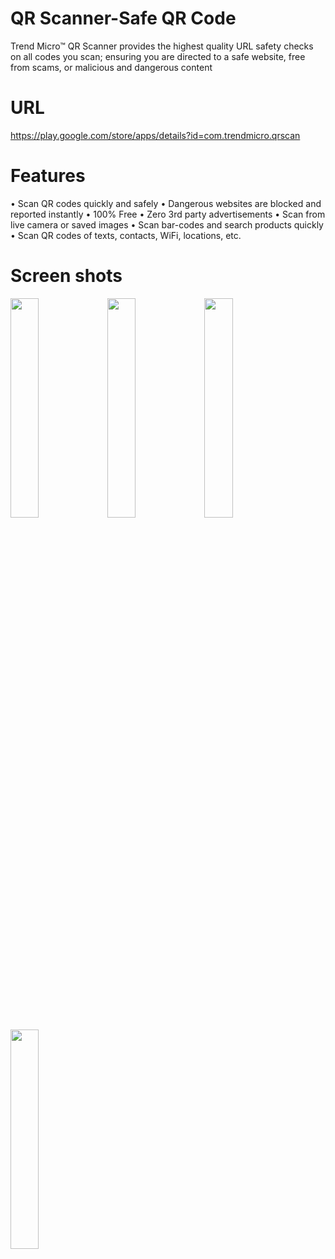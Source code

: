 # QR Scanner-Safe QR Code
Trend Micro™ QR Scanner provides the highest quality URL safety checks on all codes you scan; ensuring you are directed to a safe website, free from scams, or malicious and dangerous content

# URL
https://play.google.com/store/apps/details?id=com.trendmicro.qrscan

# Features
• Scan QR codes quickly and safely
• Dangerous websites are blocked and reported instantly
• 100% Free
• Zero 3rd party advertisements
• Scan from live camera or saved images
• Scan bar-codes and search products quickly
• Scan QR codes of texts, contacts, WiFi, locations, etc.

# Screen shots

<img src="https://lh3.googleusercontent.com/g1Tv8mg4sk5K_e4MpSTafcfMJDroP6y1Y6Vsl_PUrmgMwnyOITjlE-U6Y2od_3L5PX3mKLyHrYZwQ0aI5opj8OPdvhFi9FtpDHeZAeBS4c-oqyRAyzMMDTckWVRlWNz6YWZ5PGGkZ7wF54gR5Zyb48bFZT9hAQquYKJooolr5OmMKrqIoSzM7aDZqBTL1hzf0_qw24XnehrFrzUoyxsrQeBhka8igkNlu5_X-L834EcOW152Cp3-UYwJNQiDgC7TwymfDYXI1cCx-pQVsPgnP0t0RLT4PqBDhmGrv-8Zq6ffc_j6DsUVEfGChexqaWeRYWW4NrXlapc5wub0BOUiRLEMCoYVVrJQmnbqLxPKivA2yGJU5ocepzTpvXnMIRD86CsBxJPMKvBasCb8HEIX09Kx52MokVAgDyP2g-7PBJdoys20YPMdQaWYQe78CZovff7lWIevbgk6hwCU76IkneQDJj1gBSDc8Wxq0CpQqC1scv49L2qxULaPFCVYuaFHzye-dej8VXFmgsUnUrsbKZSPGxb7lszCONV9SM6Jv-Bmqt__DJZl4H8BubDW5_F97CJAm7EjFvSdtvSEtvgAlQuzewgFaVKrNrkFBy1PcBMWAICXiwsMQJiuYQJ-9K3BB1z7RrhcoWdrvfYynIrhdD_bxcUPMelO4ddIyOP6jiEb4H1RGxuoi78DHwlkOsLiVptyBPXR-HiY7zS1bzO7HTE0oxPJhQOjNEDaeYRzHFi2llt8dSVxXFHRovE47-X9F-BjYqtW0_GxBJEw_e1xPxo0J8aCBiqpKse6BD5cYD41T_UdwBYsrShL6Akqu8jcl3fjeqvNIgxQ5xHYmemCFwJr-jvo6FG7nSHitZy3C187-zIfqv8mEgghiXimNd25KOkp35NZclorRCpmPV1d2-sOo8dpBhA8kj5ps-O88qs=s250-k-rw-no" width="30%"> <img src="https://lh3.googleusercontent.com/J258V4QzhDCpEA5kyDXuHvUKA5dJFF7VjIzQg-QIV8Akp_9QxwEJtUHpKp9FLMFfFCNrwkt5gdlqJvChv0vqlLiM8D5GACOTb-wudhrVdZJtXzwpa99XxXxRNFGpscyY5b5kN2hXjDzHSvrsIGlhelr-D37rU3-AqHNt2X3cg-TawAdTO4LRixju0uH4UoMPrPI6sy8FVu6WWf4TbxN4z8C3cOGvgwBRTSktK5D2k1UrmTnyS0A4JXJvbSkJX1fWPyblwtJ5cZqekV2I01uh4SEj-FxP8PV7xQP0QP9yNVIm5HKh4OgP9qNdYYZ8pTkrwVEi6mtD30s41XlObiqX5wvHW_54A7c6dGnkJwzfybDWuZVj7qfevR7Ir8JQfQZyhKN3uB2I3R06-h59bplV3EtR-1rKUADj_kpMR_Wq7lP-uUzP2GHn4iYcrAVmfwWYl4nQ-AAmIzmEKaUwg6MUw1iYFNR85Usm46fySvMrfiPlRhZV0bVz4DsZNoSeSlhUUBRjp5bK9yXeVzvfGhctWYV6zg1Cz5KMhyYJwXAqUiSuQP8mna8wj9SXWoV_lf9scPJWGoeIysSk-cc-fkpXND7updyWS3sWhBMifVHkmpb4eYFD_ikSa3vaVnTxd4hRWeTb_Kc6wehFTitRI5MOxbcbENrp_qgrtZXcT3023wMEr_jKYe7DyvV9hE7nW_5TdUVoG-a_hp5GXU3v3EW092p3mI2TfTWEF0V1mCVGlPlW4Dnrc1WXXQoSx0SuO0dr773I7I3giB19Baey7iLqk6IkGgywBfuyIqFDLpV1C1a7iosHjrgCd0Cm4Lde2XIGoxe3Z2s2P_ZQN4H667LQocliz8QdY_VbaGkpAs8h5f6Pq4hc_BfoOasYXFO51G4Onf-r9VGn4g5g4G8VSWdrMkffpX5BIRdE0kbDVjgY23Y=w456-h937-no?authuser=0" width="30%"> <img src="https://lh3.googleusercontent.com/VGQt-cei4LXShKWN9fBVQx6N0kby9MXNH5L_cT698GQH2S1qiXdCBAhuuQcSKcR8MyoP8Ra4hbnIVItF58lCUk94rA8-XVKN6F_nRmgwiCHpG1zbyDxacUsZs8qBoGIOg_JCk4StVoRB4H4kAVVRe3wy_RiZwCDxkE4tQpzi8p2g7N1jkuClO3GtMxgrtuZ0NLCQNLv3vFbfMwlk1mZSnzHY_na0H_qQSjh7E_5-gIzZqbtp7XyRj6HbMgd8oZBaASEO5QvHjhTxya5cHeYRI1isyWMkopKjOECcE3aK5NvvlbHf6EHPPkaIDYhKZ5CfMnjTrjdqFiC38hihXx3vFRaNeYqufgfXzCBa6JEJk_hq1kKcc3cbqF1ceiPWi_lQbqV50EGkgsjQEddH_Asp4XsDuY_7xVmmboUsGdV6S10zrSCM5HwtYTvna5VYdds1R_CA_Phu21fI_WIHp7j6OKF8UvDk7lvijCUujj6zKNvkjih4wbdmEQ3Lw3YJgSD_BhqvPa_JKrNsEhnLIrYPuuJdxeB9-kaqoaQ-mBKRuGNzIZCNOLbJhliXv8bm_7lezAuOgrFnVsGZzDW8UL80eNKsDpElbKp2ea-L0z0jJrPw8Nd74IVmsG5Rz6M4u5EZr16UWqmqI43kKLQIl-tO7OQzRfeTJBYsH9GSg2l2_FKpRG68nSfrLbnMySt5xSKHY2w9Udpt8NMYXFWBO21TQqBlPrFM4C-4BVHjOfztXfJtIbf4vLuSDXccku0xVh1j6fjbXc5n-l8TsNYinnzG6DD9zSoFBVjKWELOv13Xdy4Dzak0TDzi6wkd8JLP-xXUn7oQUQC6tPOsQxu5i4WDvfXKNLeRLwwe9Ny_G2e1R49B5qaVo1pGTq0Zx_M8mLK1H2Zx-VcI5S8pY0ukssdL30yxfBS_srdTvYDffuM114o=w456-h937-no?authuser=0" width="30%"> <img src="https://lh3.googleusercontent.com/tkT4d49b5lQQ5fqmOmNjKnrcYIWS491moIreq4DJBJh9kfmQKfJCGbJUW1aq0nYZZNH3E6WmUFebCUbU3cN8smy8HKeovPwZG1pqyNQDfi09MUYzuMbXvKhopFTDqfZ7nZU8ANsHUQc7ohLMU0jk1F4jAti56Xrt-1S4ei_02XRDIo3oC4RUUko99arefKv-3qCQjytRC8QQ2beJgutvgRs3Gcj-ibfkeT-t0e07VpgP1zeveEWQhRlLPhl3fm81SG9Y2P9QNkUIKJ-XQF5hIJn71w8NTc96KSLAAlS3U9WBwuic3a8ouLHCdpqU57DtNv-60Dicc6NypL-HHKGs8jUFSH64BYIEnnlC_TPlnHspsnt4aPvPgFkUiyRC_4tJdMLIjSCIMzrHaBEI97f6481uEuA95fbs4zoxza1Zs4hH94C_kxTTgsFS575ghuR_lTYqRPZSMGVbyIUW0fEq9GTifXSpbSCFCX0t2ACN9iki4zocHBkKnFxGgNxTWwoPbv0pW4IoNcuKpzJrq4SjRWiUytDwb_s1jmcENm5eA23ef3q7hLSKxwRhVVKifCmzAra7nNjTaRLeJc9LOGRepyt9TZnnnQ6PoqvO4D-m0yZEBA119t3JrtQU7e5C8rbRuikN8DrpMq8LlkYDpX-Ot4sgLnzQcqmTp8wM1cS4qdWqK81FisW8xWe0EZjc_CJ3IgPSUKbFsqo0dzDChcibPnssrD5en7RNhnDiBOn2mRq5SgIiqUCeu5szEv7FQbeYomjqdqyhWhjDh-MLtQNhj2sTBREZMFtYEUEXELq8aAnzW-nKNH0nD79GmgCwJy3oRCzlQrFgukgMLLt6UjX1VdKeiMw47yW_P-w2-YH15RC2oOjvBFppiKM-Z3brumiPN4IecB6C-_UJC_Vvv0ffitriOnmIQ1-W2hHawNnBELQ=w456-h937-no?authuser=0" width="30%"> 